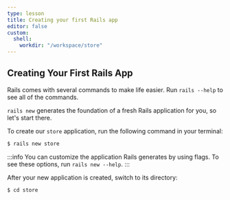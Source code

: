 ```yaml
---
type: lesson
title: Creating your first Rails app
editor: false
custom:
  shell:
    workdir: "/workspace/store"
---
```


Creating Your First Rails App
-----------------------------

Rails comes with several commands to make life easier. Run `rails --help` to see
all of the commands.

`rails new` generates the foundation of a fresh Rails application for you, so
let's start there.

To create our `store` application, run the following command in your terminal:

```bash
$ rails new store
```

:::info
You can customize the application Rails generates by using flags. To see
these options, run `rails new --help`.
:::

After your new application is created, switch to its directory:

```bash
$ cd store
```
